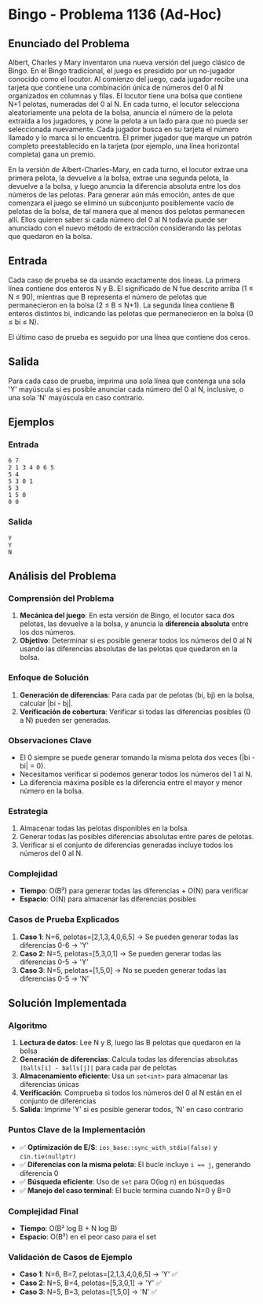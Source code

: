 # Bingo - Problema 1136 (Ad-Hoc)

## Enunciado del Problema

Albert, Charles y Mary inventaron una nueva versión del juego clásico de Bingo. En el Bingo tradicional, el juego es presidido por un no-jugador conocido como el locutor. Al comienzo del juego, cada jugador recibe una tarjeta que contiene una combinación única de números del 0 al N organizados en columnas y filas. El locutor tiene una bolsa que contiene N+1 pelotas, numeradas del 0 al N. En cada turno, el locutor selecciona aleatoriamente una pelota de la bolsa, anuncia el número de la pelota extraída a los jugadores, y pone la pelota a un lado para que no pueda ser seleccionada nuevamente. Cada jugador busca en su tarjeta el número llamado y lo marca si lo encuentra. El primer jugador que marque un patrón completo preestablecido en la tarjeta (por ejemplo, una línea horizontal completa) gana un premio.

En la versión de Albert-Charles-Mary, en cada turno, el locutor extrae una primera pelota, la devuelve a la bolsa, extrae una segunda pelota, la devuelve a la bolsa, y luego anuncia la diferencia absoluta entre los dos números de las pelotas. Para generar aún más emoción, antes de que comenzara el juego se eliminó un subconjunto posiblemente vacío de pelotas de la bolsa, de tal manera que al menos dos pelotas permanecen allí. Ellos quieren saber si cada número del 0 al N todavía puede ser anunciado con el nuevo método de extracción considerando las pelotas que quedaron en la bolsa.

## Entrada

Cada caso de prueba se da usando exactamente dos líneas. La primera línea contiene dos enteros N y B. El significado de N fue descrito arriba (1 ≤ N ≤ 90), mientras que B representa el número de pelotas que permanecieron en la bolsa (2 ≤ B ≤ N+1). La segunda línea contiene B enteros distintos bi, indicando las pelotas que permanecieron en la bolsa (0 ≤ bi ≤ N).

El último caso de prueba es seguido por una línea que contiene dos ceros.

## Salida

Para cada caso de prueba, imprima una sola línea que contenga una sola 'Y' mayúscula si es posible anunciar cada número del 0 al N, inclusive, o una sola 'N' mayúscula en caso contrario.

## Ejemplos

### Entrada
```
6 7
2 1 3 4 0 6 5
5 4
5 3 0 1
5 3
1 5 0
0 0
```

### Salida
```
Y
Y
N
```

## Análisis del Problema

### Comprensión del Problema
1. **Mecánica del juego**: En esta versión de Bingo, el locutor saca dos pelotas, las devuelve a la bolsa, y anuncia la **diferencia absoluta** entre los dos números.
2. **Objetivo**: Determinar si es posible generar todos los números del 0 al N usando las diferencias absolutas de las pelotas que quedaron en la bolsa.

### Enfoque de Solución
1. **Generación de diferencias**: Para cada par de pelotas (bi, bj) en la bolsa, calcular |bi - bj|.
2. **Verificación de cobertura**: Verificar si todas las diferencias posibles (0 a N) pueden ser generadas.

### Observaciones Clave
- El 0 siempre se puede generar tomando la misma pelota dos veces (|bi - bi| = 0).
- Necesitamos verificar si podemos generar todos los números del 1 al N.
- La diferencia máxima posible es la diferencia entre el mayor y menor número en la bolsa.

### Estrategia
1. Almacenar todas las pelotas disponibles en la bolsa.
2. Generar todas las posibles diferencias absolutas entre pares de pelotas.
3. Verificar si el conjunto de diferencias generadas incluye todos los números del 0 al N.

### Complejidad
- **Tiempo**: O(B²) para generar todas las diferencias + O(N) para verificar
- **Espacio**: O(N) para almacenar las diferencias posibles

### Casos de Prueba Explicados
1. **Caso 1**: N=6, pelotas=[2,1,3,4,0,6,5] → Se pueden generar todas las diferencias 0-6 → 'Y'
2. **Caso 2**: N=5, pelotas=[5,3,0,1] → Se pueden generar todas las diferencias 0-5 → 'Y'  
3. **Caso 3**: N=5, pelotas=[1,5,0] → No se pueden generar todas las diferencias 0-5 → 'N'

## Solución Implementada

### Algoritmo
1. **Lectura de datos**: Lee N y B, luego las B pelotas que quedaron en la bolsa
2. **Generación de diferencias**: Calcula todas las diferencias absolutas `|balls[i] - balls[j]|` para cada par de pelotas
3. **Almacenamiento eficiente**: Usa un `set<int>` para almacenar las diferencias únicas
4. **Verificación**: Comprueba si todos los números del 0 al N están en el conjunto de diferencias
5. **Salida**: Imprime 'Y' si es posible generar todos, 'N' en caso contrario

### Puntos Clave de la Implementación
- ✅ **Optimización de E/S**: `ios_base::sync_with_stdio(false)` y `cin.tie(nullptr)`
- ✅ **Diferencias con la misma pelota**: El bucle incluye `i == j`, generando diferencia 0
- ✅ **Búsqueda eficiente**: Uso de `set` para O(log n) en búsquedas
- ✅ **Manejo del caso terminal**: El bucle termina cuando N=0 y B=0

### Complejidad Final
- **Tiempo**: O(B² log B + N log B)
- **Espacio**: O(B²) en el peor caso para el set

### Validación de Casos de Ejemplo
- **Caso 1**: N=6, B=7, pelotas=[2,1,3,4,0,6,5] → 'Y' ✅
- **Caso 2**: N=5, B=4, pelotas=[5,3,0,1] → 'Y' ✅  
- **Caso 3**: N=5, B=3, pelotas=[1,5,0] → 'N' ✅